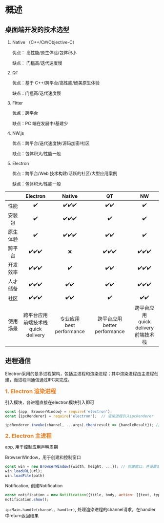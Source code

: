 # 概述

## 桌面端开发的技术选型

1. Native （C++/C#/Objective-C）

   优点： 高性能/原生体验/包体积小

   缺点： 门槛高/迭代速度慢

2. QT

   优点：基于 C++/跨平台/高性能/媲美原生体验

   缺点：门槛高/迭代速度慢

3. Fltter

   优点：跨平台

   缺点：PC 端在发展中/基建少

4. NW.js

   优点：跨平台/迭代速度快/源码加密/社区

   缺点：包体积大/性能一般

5. Electron

   优点：跨平台/Web 技术构建/活跃的社区/大型应用案例

   缺点：包体积大/性能一般

|          |                     Electron                     |             Native              |                 QT                  |                        NW                        |
| :------: | :----------------------------------------------: | :-----------------------------: | :---------------------------------: | :----------------------------------------------: |
|   性能   |                       ✔️                       |          ✔️✔️✔️           |              ✔️✔️               |                       ✔️                       |
|  安装包  |                       ✔️                       |          ✔️✔️✔️           |                ✔️                 |                       ✔️                       |
| 原生体验 |                       ✔️                       |          ✔️✔️✔️           |              ✔️✔️               |                       ✔️                       |
|  跨平台  |                   ✔️✔️✔️                   |               ❌                |            ✔️✔️✔️             |                   ✔️✔️✔️                   |
| 开发效率 |                   ✔️✔️✔️                   |              ✔️               |              ✔️✔️               |                   ✔️✔️✔️                   |
| 人才储备 |                   ✔️✔️✔️                   |            ✔️✔️             |              ✔️✔️               |                   ✔️✔️✔️                   |
|   社区   |                   ✔️✔️✔️                   |            ✔️✔️             |                ✔️                 |                     ✔️✔️                     |
| 使用场景 | 跨平台应用 <br />前端技术栈 <br />quick delivery | 专业应用 <br />best performance | 跨平台应用 <br />better performance | 跨平台应用 <br />quick delivery <br />前端技术栈 |


## 进程通信

Electron采用的是多进程架构，包括主进程和渲染进程；其中渲染进程由主进程创建，而进程间通信通过IPC来完成。

<span style="font-size:1.125rem;color:#e67e22;font-weight:bolder;font-style:inherit">1. Electron 渲染进程</span>

引入模块，各进程直接在electron模块引入即可

```javascript
const {app, BrowserWindow} = require('electron');
const {ipcRenderer} = require('electron');  // 渲染进程引入ipcRenderer

ipcRenderer.invoke(channel, ...args).then(result => {handleResult}); // 渲染进程向主进程发送请求
```

<span style="font-size:1.125rem;color:#e67e22;font-weight:bolder;font-style:inherit">2. Electron 主进程</span>

app, 用于控制应用声明周期

BrowserWindow，用于创建和控制窗口

```javascript
const win = new BrowserWindow({width, height, ...}); // 创建窗口，并设置宽高
win.loadURL(url);
win.loadFile(path)
```

Notification, 创建Notification

```javascript
const notification = new Notification({title, body, action: [{text, type}]});
notification.show();
```

`ipcMain.handle(channel, handler)`, 处理渲染进程的channel请求，在handler中return返回结果

